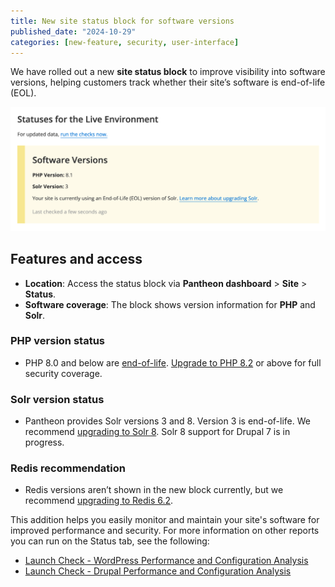 ```yaml
---
title: New site status block for software versions
published_date: "2024-10-29"
categories: [new-feature, security, user-interface]
---
```


We have rolled out a new **site status block** to improve visibility into software versions, helping customers track whether their site’s software is end-of-life (EOL).

![new software versions module on site status page](../images/software-version-status.png)

## Features and access
- **Location**: Access the status block via **Pantheon dashboard** > **Site** > **Status**.
- **Software coverage**: The block shows version information for **PHP** and **Solr**.

### PHP version status
- PHP 8.0 and below are [end-of-life](https://www.php.net/supported-versions.php). [Upgrade to PHP 8.2](https://docs.pantheon.io/guides/php/php-versions) or above for full security coverage.

### Solr version status
- Pantheon provides Solr versions 3 and 8. Version 3 is end-of-life. We recommend [upgrading to Solr 8](https://docs.pantheon.io/guides/solr-drupal/solr-drupal#configure-the-version). Solr 8 support for Drupal 7 is in progress.

### Redis recommendation
- Redis versions aren’t shown in the new block currently, but we recommend [upgrading to Redis 6.2](https://docs.pantheon.io/pantheon-yml#specify-a-redis-version).

This addition helps you easily monitor and maintain your site's software for improved performance and security. For more information on other reports you can run on the Status tab, see the following:

* [Launch Check - WordPress Performance and Configuration Analysis](/guides/wordpress-pantheon/wordpress-launch-check)
* [Launch Check - Drupal Performance and Configuration Analysis](/drupal-launch-check)

